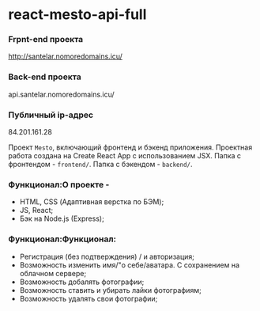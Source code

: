 # react-mesto-api-full

### Frpnt-end проекта
http://santelar.nomoredomains.icu/

### Back-end проекта
api.santelar.nomoredomains.icu/

### Публичный ip-адрес
84.201.161.28

Проект `Mesto`, включающий фронтенд и бэкенд приложения.
Проектная работа создана на Create React App с использованием JSX.
Папка с фронтендом - `frontend/`.
Папка с бэкендом - `backend/`. 

### Функционал:О проекте -
- HTML, CSS (Адаптивная верстка по БЭМ);
- JS, React;
- Бэк на Node.js (Express);

### Функционал:Функционал:
- Регистрация (без подтверждения) / и авторизация;
- Возможность изменить имя/"о себе/аватара. С сохранением на облачном сервере;
- Возможность добалять фотографии;
- Возможность ставить и убирать лайки фотографиям;
- Возможность удалять свои фотографии;
